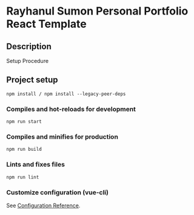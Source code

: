 # Rayhanul Sumon Personal Portfolio React Template

## Description

Setup Procedure 

## Project setup

```
npm install / npm install --legacy-peer-deps
```

### Compiles and hot-reloads for development

```
npm run start 
```

### Compiles and minifies for production

``` 
npm run build 
```

### Lints and fixes files

```
npm run lint
```

### Customize configuration (vue-cli)

See [Configuration Reference](https://cli.vuejs.org/config/).
